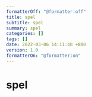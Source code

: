 ```yaml
---
formatterOff: "@formatter:off"
title: spel 
subtitle: spel 
summary: spel
categories: [] 
tags: [] 
date: 2022-03-06 14:11:40 +800 
version: 1.0
formatterOn: "@formatter:on"
---
```


# spel